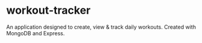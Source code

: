 # workout-tracker
An application designed to create, view &amp; track daily workouts. Created with MongoDB and Express.
